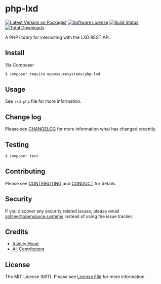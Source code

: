 # php-lxd

[![Latest Version on Packagist][ico-version]][link-packagist]
[![Software License][ico-license]](LICENSE.md)
[![Build Status][ico-travis]][link-travis]
[![Total Downloads][ico-downloads]][link-downloads]

A PHP library for interacting with the LXD REST API.

## Install

Via Composer

``` bash
$ composer require opensaucesystems/php-lxd
```

## Usage

See `lxd.php` file for more information.

## Change log

Please see [CHANGELOG](CHANGELOG.md) for more information what has changed recently.

## Testing

``` bash
$ composer test
```

## Contributing

Please see [CONTRIBUTING](CONTRIBUTING.md) and [CONDUCT](CONDUCT.md) for details.

## Security

If you discover any security related issues, please email ashley@opensauce.systems instead of using the issue tracker.

## Credits

- [Ashley Hood][link-author]
- [All Contributors][link-contributors]

## License

The MIT License (MIT). Please see [License File](LICENSE.md) for more information.

[ico-version]: https://img.shields.io/packagist/v/opensaucesystems/php-lxd.svg?style=flat-square
[ico-license]: https://img.shields.io/badge/license-MIT-brightgreen.svg?style=flat-square
[ico-travis]: https://img.shields.io/travis/opensaucesystems/php-lxd/master.svg?style=flat-square
[ico-downloads]: https://img.shields.io/packagist/dt/opensaucesystems/php-lxd.svg?style=flat-square

[link-packagist]: https://packagist.org/packages/opensaucesystems/php-lxd
[link-travis]: https://travis-ci.org/opensaucesystems/php-lxd
[link-downloads]: https://packagist.org/packages/opensaucesystems/php-lxd
[link-author]: https://opensauce.systems
[link-contributors]: ../../contributors
